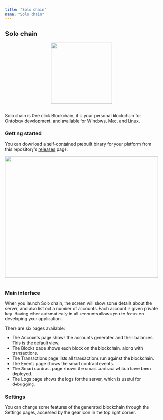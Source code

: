 ```yaml
---
title: "Solo chain"
name: "Solo chain"
---
```


## Solo chain

<div align="center">
  <img src="https://raw.githubusercontent.com/punicasuite/solo-chain/master/image/icon.png" height="200" width="200"><br><br>
</div>


Solo chain is One click Blockchain, it is your personal blockchain for Ontology development, and available for Windows, Mac, and Linux.


### Getting started
You can download a self-contained prebuilt binary for your platform from this repository's [releases](https://github.com/punicasuite/solo-chain/releases) page.

<div align="center">
  <img src="https://raw.githubusercontent.com/punicasuite/solo-chain/master/image/solo_chain.png" height="400" width="100%"><br><br>
</div>

### Main interface

When you launch Solo chain, the screen will show some details about the server, and also list out a number of accounts. Each account is given private key. Having ether automatically in all accounts allows you to focus on developing your application.


There are six pages available:

* The Accounts page shows the accounts generated and their balances. This is the default view.
* The Blocks page shows each block on the blockchain, along with transactions.
* The Transactions page lists all transactions run against the blockchain.
* The Events page shows the smart contract events.
* The Smart contract page shows the smart contract whitch have been deployed.
* The Logs page shows the logs for the server, which is useful for debugging.


### Settings
You can change some features of the generated blockchain through the Settings pages, accessed by the gear icon in the top right corner.
